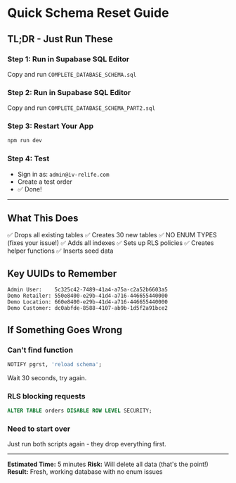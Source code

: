 # Quick Schema Reset Guide

## TL;DR - Just Run These

### Step 1: Run in Supabase SQL Editor
Copy and run `COMPLETE_DATABASE_SCHEMA.sql`

### Step 2: Run in Supabase SQL Editor
Copy and run `COMPLETE_DATABASE_SCHEMA_PART2.sql`

### Step 3: Restart Your App
```bash
npm run dev
```

### Step 4: Test
- Sign in as: `admin@iv-relife.com`
- Create a test order
- ✅ Done!

---

## What This Does

✅ Drops all existing tables
✅ Creates 30 new tables
✅ NO ENUM TYPES (fixes your issue!)
✅ Adds all indexes
✅ Sets up RLS policies
✅ Creates helper functions
✅ Inserts seed data

## Key UUIDs to Remember

```
Admin User:    5c325c42-7489-41a4-a75a-c2a52b6603a5
Demo Retailer: 550e8400-e29b-41d4-a716-446655440000
Demo Location: 660e8400-e29b-41d4-a716-446655440000
Demo Customer: dc0abfde-8588-4107-ab9b-1d5f2a91bce2
```

## If Something Goes Wrong

### Can't find function
```sql
NOTIFY pgrst, 'reload schema';
```
Wait 30 seconds, try again.

### RLS blocking requests
```sql
ALTER TABLE orders DISABLE ROW LEVEL SECURITY;
```

### Need to start over
Just run both scripts again - they drop everything first.

---

**Estimated Time:** 5 minutes
**Risk:** Will delete all data (that's the point!)
**Result:** Fresh, working database with no enum issues